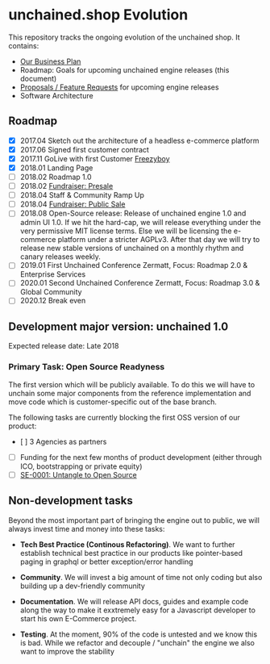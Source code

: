 # unchained.shop Evolution

This repository tracks the ongoing evolution of the unchained shop. It contains:

* [Our Business Plan](business-plan.md)
* Roadmap: Goals for upcoming unchained engine releases (this document)
* [Proposals / Feature Requests](proposals/proposals.md) for upcoming engine releases
* Software Architecture

## Roadmap

- [x] 2017.04 Sketch out the architecture of a headless e-commerce platform
- [x] 2017.06 Signed first customer contract
- [x] 2017.11 GoLive with first Customer [Freezyboy](https://www.freezyboy.com)
- [x] 2018.01 Landing Page
- [ ] 2018.02 Roadmap 1.0
- [ ] 2018.02 [Fundraiser: Presale](fundraiser.md)
- [ ] 2018.04 Staff & Community Ramp Up
- [ ] 2018.04 [Fundraiser: Public Sale](fundraiser.md)
- [ ] 2018.08 Open-Source release: Release of unchained engine 1.0 and admin UI 1.0. If we hit the hard-cap, we will release everything under the very permissive MIT license terms. Else we will be licensing the e-commerce platform under a stricter AGPLv3. After that day we will try to release new stable versions of unchained on a monthly rhythm and canary releases weekly.
- [ ] 2019.01 First Unchained Conference Zermatt, Focus: Roadmap 2.0 & Enterprise Services
- [ ] 2020.01 Second Unchained Conference Zermatt, Focus: Roadmap 3.0 & Global Community
- [ ] 2020.12 Break even

## Development major version:  unchained 1.0

Expected release date: Late 2018

### Primary Task: Open Source Readyness

The first version which will be publicly available. To do this we will have to unchain some major components from the reference implementation and move code which is customer-specific out of the base branch.

The following tasks are currently blocking the first OSS version of our product:

- [ ] 3 Agencies as partners
- [ ] Funding for the next few months of product development (either through ICO, bootstrapping or private equity)
- [ ] [SE-0001: Untangle to Open Source](proposals/0001-open-source.md)

## Non-development tasks

Beyond the most important part of bringing the engine out to public, we will always invest time and money into these tasks:

- **Tech Best Practice (Continous Refactoring)**. We want to further establish technical best practice in our products like pointer-based paging in graphql or better exception/error handling

- **Community**. We will invest a big amount of time not only coding but also building up a dev-friendly community

- **Documentation**. We will release API docs, guides and example code along the way to make it exxtremely easy for a Javascript developer to start his own E-Commerce project.

- **Testing**. At the moment, 90% of the code is untested and we know this is bad. While we refactor and decouple / "unchain" the engine we also want to improve the stability
